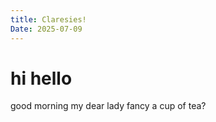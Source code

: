 ```yaml
---
title: Claresies!
Date: 2025-07-09
---
```

# hi hello
good morning my dear lady
fancy a cup of tea?
